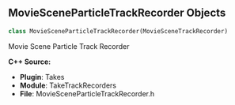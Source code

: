 ## MovieSceneParticleTrackRecorder Objects

```python
class MovieSceneParticleTrackRecorder(MovieSceneTrackRecorder)
```

Movie Scene Particle Track Recorder

**C++ Source:**

- **Plugin**: Takes
- **Module**: TakeTrackRecorders
- **File**: MovieSceneParticleTrackRecorder.h

<a id="unreal.MovieScenePropertyTrackRecorder"></a>